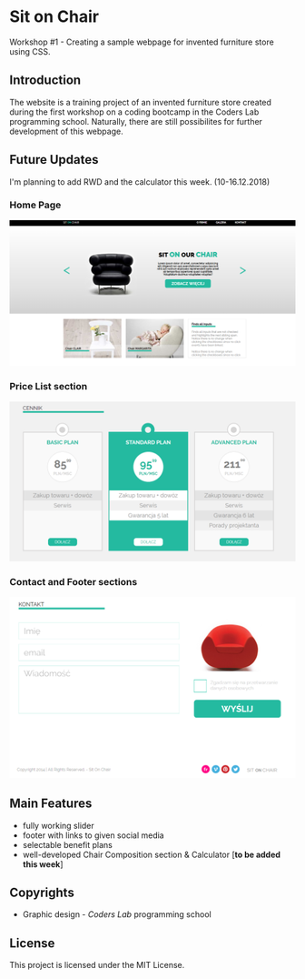 # Sit on Chair
Workshop #1 - Creating a sample webpage for invented furniture store using CSS.

## Introduction

The website is a training project of an invented furniture store created during the first workshop on a coding bootcamp in the Coders Lab programming school. Naturally, there are still possibilites for further development of this webpage.

## Future Updates

I'm planning to add RWD and the calculator this week. (10-16.12.2018)

### Home Page

![Home Page screenshot](images/Screenshots/front_page.png?raw=true "Home Page")

### Price List section

![Price List section screenshot](images/Screenshots/price_list.png?raw=true "Price List section")

### Contact and Footer sections

![Contact and Footer sections screenshot](images/Screenshots/contact_form.png?raw=true "Contact and Footer sections")

## Main Features

* fully working slider
* footer with links to given social media
* selectable benefit plans 
* well-developed Chair Composition section & Calculator [<b>to be added this week</b>]

## Copyrights

* Graphic design - *Coders Lab* programming school

## License

This project is licensed under the MIT License.
